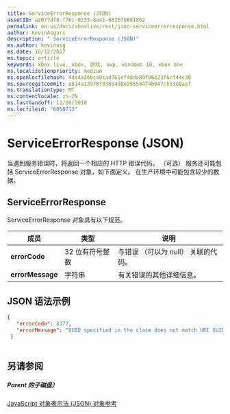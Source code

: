 ```yaml
---
title: ServiceErrorResponse (JSON)
assetID: a2077df8-f76c-0233-8e41-68267b681862
permalink: en-us/docs/xboxlive/rest/json-serviceerrorresponse.html
author: KevinAsgari
description: " ServiceErrorResponse (JSON)"
ms.author: kevinasg
ms.date: 10/12/2017
ms.topic: article
keywords: xbox live, xbox, 游戏, uwp, windows 10, xbox one
ms.localizationpriority: medium
ms.openlocfilehash: 4da4a36bca0cad761ef4dda89f86b23f6cf44c30
ms.sourcegitcommit: e814a13978f33654d8e995584f4b047cb53e0aef
ms.translationtype: MT
ms.contentlocale: zh-CN
ms.lasthandoff: 11/06/2018
ms.locfileid: "6050713"
---
```

# <a name="serviceerrorresponse-json"></a>ServiceErrorResponse (JSON)
当遇到服务错误时，将返回一个相应的 HTTP 错误代码。 （可选） 服务还可能包括 ServiceErrorResponse 对象，如下面定义。 在生产环境中可能包含较少的数据。 
<a id="ID4EN"></a>

 
## <a name="serviceerrorresponse"></a>ServiceErrorResponse
 
ServiceErrorResponse 对象具有以下规范。
 
| 成员| 类型| 说明| 
| --- | --- | --- | 
| <b>errorCode</b>| 32 位有符号整数| 与错误 （可以为 null） 关联的代码。| 
| <b>errorMessage</b>| 字符串| 有关错误的其他详细信息。| 
  
<a id="ID4EVB"></a>

 
## <a name="sample-json-syntax"></a>JSON 语法示例
 

```json
{
   "errorCode": 8377,
   "errorMessage": "XUID specified in the claim does not match URI XUID."
 }
    
```

  
<a id="ID4E5B"></a>

 
## <a name="see-also"></a>另请参阅
 
<a id="ID4EAC"></a>

 
##### <a name="parent"></a>Parent 的子磁盘） 

[JavaScript 对象表示法 (JSON) 对象参考](atoc-xboxlivews-reference-json.md)

   